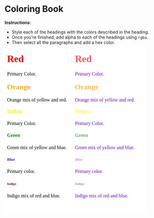 # Coloring Book

**Instructions**: 
* Style each of the headings with the colors described in the heading.
* Once you're finished, add alpha to each of the headings using `rgba`. 
* Then select all the paragraphs and add a hex color.

![task1](./images/task1.png)
![task2-and-3](./images/task2-3.png)
